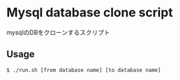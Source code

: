 # Mysql database clone script

mysqlのDBをクローンするスクリプト

## Usage

```shell
$ ./run.sh [from database name] [to database name]
```
